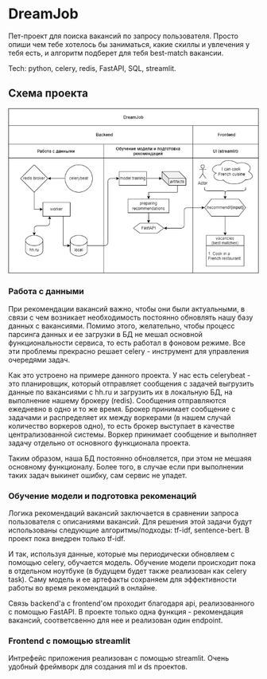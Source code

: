 # DreamJob
Пет-проект для поиска вакансий по запросу пользователя. Просто опиши
чем тебе хотелось бы заниматься, какие скиллы и увлечения у тебя есть,
и алгоритм подберет для тебя best-match вакансии.

Tech: python, celery, redis, FastAPI, SQL, streamlit.


## Схема проекта

![alt text](streamlit/pictures/schema.drawio.png)

### Работа с данными

При рекомендации вакансий важно, чтобы они были актуальными, в связи 
с чем возникает необходимость постоянно обновлять нашу базу данных с 
вакансиями. Помимо этого, желательно, чтобы процесс парсинга данных и
ее загрузки в БД не мешал основной функциональности сервиса, то есть
работал в фоновом режиме. Все эти проблемы прекрасно решает celery -
инструмент для управления очередями задач.

Как это устроено на примере данного проекта. У нас есть celerybeat - 
это планировщик, который отправляет сообщения с задачей выгрузить 
данные по вакансиями с hh.ru и загрузить их в локальную БД, 
на выполнение нашему брокеру (redis). 
Сообщения отправляются ежедневно в одно и то же время. 
Брокер принимает сообщение с задачами и распределяет их между 
воркерами (в нашем случай количество воркеров одно), 
то есть брокер выступает в качестве централизованной системы. 
Воркер принимает сообщение и выполняет задачу отдельно 
от основного функционала проекта.

Таким образом, наша БД постоянно обновляется, при этом не мешаяя 
основному функционалу. Более того, в случае если при выполнении таких
задач выкинет ошибку, сам сервис не упадет.


### Обучение модели и подготовка рекоменаций

Логика рекомендаций вакансий заключается в сравнении запроса 
пользователя с описаниями вакансий. Для решения этой задачи будут
использованы следующие алгоритмы/подходы: tf-idf, sentence-bert. В проект
пока внедрен только tf-idf. 

И так, используя данные, которые мы периодически обновляем с помощью 
celery, обучается модель. Обучение модели происходит пока в отдельном 
ноутбуке (в будущем будет также реализован как celery task). 
Саму модель и ее артефакты сохраняем для эффективности работы во время
рекомендаций в онлайне. 

Связь backend'а с frontend'ом проходит благодаря api, реализованного 
с помощью FastAPI. В проекте только одна функция - рекомендация
вакансий, соответсвенно для нее и реализован один endpoint.


### Frontend с помощью streamlit

Интрефейс приложения реализован с помощью streamlit. Очень удобный 
фреймворк для создания ml и ds проектов. 
